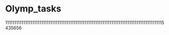# Olymp_tasks 
1111111111111111111111111111111111111111111111111111111111111111111111111111111111111115435656  
